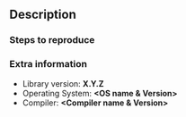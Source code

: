 ## Description
<!--
If your issue is a bugreport, this means describing what you did,
what did you want to happen and what actually did happen.

If your issue is a feature request, describe the feature and why do you
want it.
-->


### Steps to reproduce
<!--
This is only relevant for bug reports, but if you do have one,
please provide a minimal set of steps to reproduce the problem.

Usually this means providing a small and self-contained code using
this library, and specifying compiler flags/tools used if relevant.
-->


### Extra information
<!--
Fill in any extra information that might be important for your issue.

If your issue is a bugreport, definitely fill out at least the following.
-->
* Library version: **X.Y.Z**
* Operating System: **<OS name & Version>**
* Compiler: **<Compiler name & Version>**
